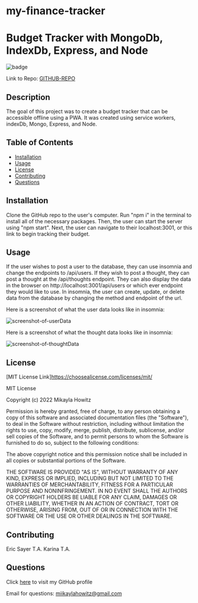 # my-finance-tracker


# Budget Tracker with MongoDb, IndexDb, Express, and Node

![badge](https://img.shields.io/badge/MIT-License-Green)

Link to Repo: [GITHUB-REPO](https://github.com/mhowitz/my-finance-tracker)


## Description


The goal of this project was to create a budget tracker that can be accessible offline using a PWA. It was created using service workers, indexDb, Mongo, Express, and Node. 

## Table of Contents

* [Installation](#installation)
* [Usage](#usage)
* [License](#license)
* [Contributing](#contributing)
* [Questions](#questions)


## Installation

Clone the GitHub repo to the user's computer. Run "npm i" in the terminal to install all of the necessary packages. Then, the user can start the server using "npm start". Next, the user can navigate to their localhost:3001, or this link to begin tracking their budget.

## Usage

If the user wishes to post a user to the database, they can use insomnia and change the endpoints to /api/users. If they wish to post a thought, they can post a thought at the /api/thoughts endpoint. They can also display the data in the browser on http://localhost:3001/api/users or which ever endpoint they would like to use. In insomnia, the user can create, update, or delete data from the database by changing the method and endpoint of the url. 

Here is a screenshot of what the user data looks like in insomnia:

![screenshot-of-userData](images/createdUser.jpg)


Here is a screenshot of what the thought data looks like in insomnia:

![screenshot-of-thoughtData](images/postThoughts.jpg)

## License 

[MIT License Link]https://choosealicense.com/licenses/mit/

MIT License

Copyright (c) 2022 Mikayla Howitz

Permission is hereby granted, free of charge, to any person obtaining a copy of this software and associated documentation files (the "Software"), to deal in the Software without restriction, including without limitation the rights to use, copy, modify, merge, publish, distribute, sublicense, and/or sell copies of the Software, and to permit persons to whom the Software is furnished to do so, subject to the following conditions:

The above copyright notice and this permission notice shall be included in all copies or substantial portions of the Software.

THE SOFTWARE IS PROVIDED "AS IS", WITHOUT WARRANTY OF ANY KIND, EXPRESS OR IMPLIED, INCLUDING BUT NOT LIMITED TO THE WARRANTIES OF MERCHANTABILITY, FITNESS FOR A PARTICULAR PURPOSE AND NONINFRINGEMENT. IN NO EVENT SHALL THE AUTHORS OR COPYRIGHT HOLDERS BE LIABLE FOR ANY CLAIM, DAMAGES OR OTHER LIABILITY, WHETHER IN AN ACTION OF CONTRACT, TORT OR OTHERWISE, ARISING FROM, OUT OF OR IN CONNECTION WITH THE SOFTWARE OR THE USE OR OTHER DEALINGS IN THE SOFTWARE.

## Contributing
Eric Sayer T.A.
Karina T.A.

## Questions

Click [here](https://github.com/mhowitz) to visit my GitHub profile

Email for questions: miikaylahowitz@gmail.com